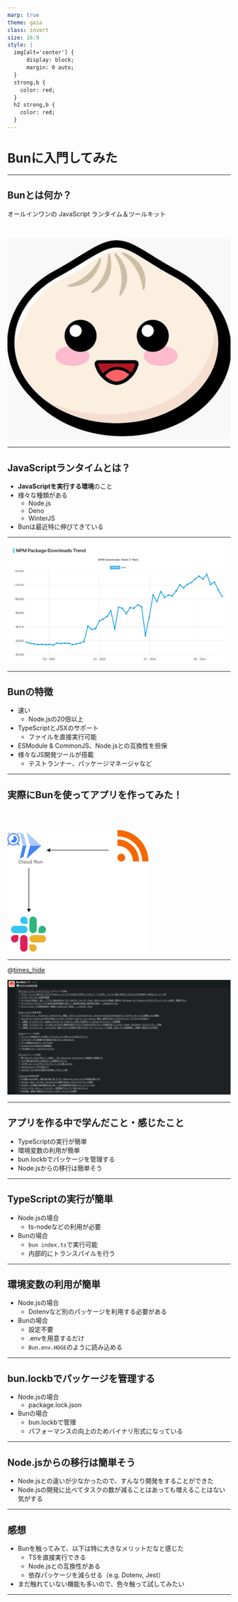 ```yaml
---
marp: true
theme: gaia
class: invert
size: 16:9
style: |
  img[alt='center'] {
      display: block;
      margin: 0 auto;
  }
  strong,b {
    color: red;
  }
  h2 strong,b {
    color: red;
  }
---
```


<!--
_class:
  - lead
  - invert
_footer: ""
-->

# Bunに入門してみた

---

## Bunとは何か？ 

オールインワンの JavaScript ランタイム＆ツールキット

<br>

![w:400 center drop-shadow](bun.png)

---

## JavaScriptランタイムとは？

- **JavaScriptを実行する環境**のこと
- 様々な種類がある
  - Node.js
  - Deno
  - WinterJS  
- Bunは最近特に伸びてきている

---

![w:1100 center drop-shadow](bun-trend.png)

---

## Bunの特徴

- 速い
  - Node.jsの20倍以上
- TypeScriptとJSXのサポート
  - ファイルを直接実行可能
- ESModule & CommonJS、Node.jsとの互換性を担保
- 様々なJS開発ツールが搭載
  - テストランナー、パッケージマネージャなど

---

## 実際にBunを使ってアプリを作ってみた！

<br>
<br>

![w:400 center drop-shadow](draw.png)

---

@[times_hide](https://aa-jp.slack.com/archives/C011TPLB2E9)

![w:1030 center drop-shadow](tec.png)

---

## アプリを作る中で学んだこと・感じたこと

- TypeScriptの実行が簡単
- 環境変数の利用が簡単
- bun.lockbでパッケージを管理する
- Node.jsからの移行は簡単そう

---

## TypeScriptの実行が簡単

- Node.jsの場合
  - ts-nodeなどの利用が必要
- Bunの場合
  - `bun index.ts`で実行可能
  - 内部的にトランスパイルを行う

---

## 環境変数の利用が簡単

- Node.jsの場合
  - Dotenvなど別のパッケージを利用する必要がある
- Bunの場合
  - 設定不要
  - .envを用意するだけ
  - `Bun.env.HOGE`のように読み込める

---

## bun.lockbでパッケージを管理する

- Node.jsの場合
  - package.lock.json
- Bunの場合
  - bun.lockbで管理
  - パフォーマンスの向上のためバイナリ形式になっている

---

## Node.jsからの移行は簡単そう

- Node.jsとの違いが少なかったので、すんなり開発をすることができた
- Node.jsの開発に比べてタスクの数が減ることはあっても増えることはない気がする

---

## 感想

- Bunを触ってみて、以下は特に大きなメリットだなと感じた
  - TSを直接実行できる
  - Node.jsとの互換性がある
  - 依存パッケージを減らせる（e.g. Dotenv, Jest）
- まだ触れていない機能も多いので、色々触って試してみたい

---

<!--
backgroundColor: black
footer: ""
-->
